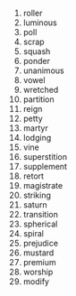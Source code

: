 1. roller
2. luminous
3. poll
4. scrap
5. squash
6. ponder
7. unanimous
8. vowel
9. wretched
10. partition
11. reign
12. petty
13. martyr
14. lodging
15. vine
16. superstition
17. supplement
18. retort
19. magistrate
20. striking
21. saturn
22. transition
23. spherical
24. spiral
25. prejudice
26. mustard
27. premium
28. worship
29. modify